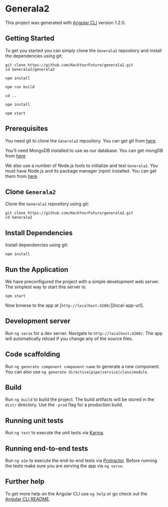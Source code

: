 # Generala2

This project was generated with [Angular CLI](https://github.com/angular/angular-cli) version 1.2.0.

## Getting Started

To get you started you can simply clone the `Generala2` repository and install the dependencies using git:

```
git clone https://github.com/HackYourFuture/generala2.git
cd Generala2/generala2
```

```
npm install
```

```
npm run build
```
```
cd ..
```
```
npm install
```

```
npm start
```

## Prerequisites

You need git to clone the `Generala2` repository. You can get git from [here](https://git-scm.com/).

You’ll need MongoDB installed to use as our database. You can get mongDB from [here](https://docs.mongodb.com/manual/installation/)

We also use a number of Node.js tools to initialize and test `Generala2`. You must have Node.js
and its package manager (npm) installed. You can get them from [here](https://nodejs.org/).

## Clone `Generala2`

Clone the `Generala2` repository using git:

```
git clone https://github.com/HackYourFuture/generala2.git
cd Generala2
```

## Install Dependencies

Install dependencies using git:

```
npm install
```

## Run the Application

We have preconfigured the project with a simple development web server. The simplest way to start
this server is:

```
npm start
```

Now browse to the app at [`http://localhost:4200/`][local-app-url].
## Development server

Run `ng serve` for a dev server. Navigate to `http://localhost:4200/`. The app will automatically reload if you change any of the source files.

## Code scaffolding

Run `ng generate component component-name` to generate a new component. You can also use `ng generate directive|pipe|service|class|module`.

## Build

Run `ng build` to build the project. The build artifacts will be stored in the `dist/` directory. Use the `-prod` flag for a production build.

## Running unit tests

Run `ng test` to execute the unit tests via [Karma](https://karma-runner.github.io).

## Running end-to-end tests

Run `ng e2e` to execute the end-to-end tests via [Protractor](http://www.protractortest.org/).
Before running the tests make sure you are serving the app via `ng serve`.

## Further help

To get more help on the Angular CLI use `ng help` or go check out the [Angular CLI README](https://github.com/angular/angular-cli/blob/master/README.md).
